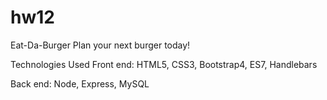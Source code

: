 # hw12
Eat-Da-Burger
Plan your next burger today!

Technologies Used
 Front end: HTML5, CSS3, Bootstrap4, ES7, Handlebars

 Back end: Node, Express, MySQL

